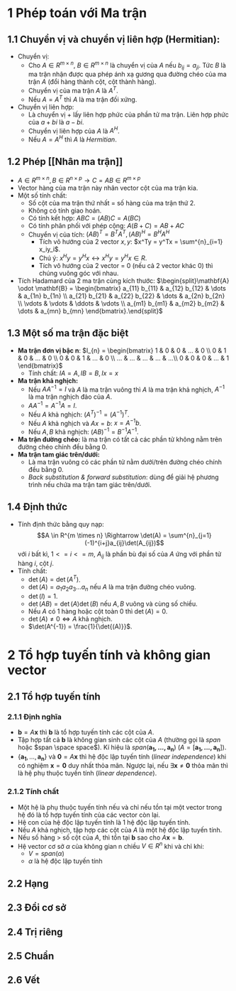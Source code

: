 
# 1 Phép toán với Ma trận 
## 1.1 Chuyển vị và chuyển vị liên hợp (Hermitian):
- Chuyển vị:
	- Cho $A \in R^{m \times n}$, $B \in R^{m \times n }$ là chuyển vị của $A$ nếu $b_{ij} = a_{ji}$. Tức $B$ là ma trận nhận được qua phép ánh xạ gương qua đường chéo của ma trận $A$ (đổi hàng thành cột, cột thành hàng).
	- Chuyển vị của ma trận $A$ là $A^T$. 
	- Nếu $A=A^T$ thì $A$ là ma trận đối xứng.
- Chuyển vị liên hợp:
	- Là chuyển vị + lấy liên hợp phức của phần tử ma trận. Liên hợp phức của $a + bi$ là $a-bi$.
	- Chuyển vị liên hợp của $A$ là $A^H$.
	-  Nếu $A=A^H$ thì $A$ là $Hermitian$.
## 1.2 Phép [[Nhân ma trận]]
- $A \in R^{m \times n}, B \in R^{n \times p} \rightarrow C=AB \in R^{m \times p}$
- Vector hàng của ma trận này nhân vector cột của ma trận kia.
- Một số tính chất:
	- Số cột của ma trận thứ nhất = số hàng của ma trận thứ 2.
	- Không có tính giao hoán.
	- Có tính kết hợp: $ABC=(AB)C=A(BC)$
	- Có tính phân phối với phép cộng: $A(B+C) = AB + AC$
	- Chuyển vị của tích: $(AB)^T = B^TA^T, (AB)^H=B^HA^H$
		- Tích vô hướng của 2 vector $x,y$: $x^Ty = y^Tx = \sum^{n}_{i=1} x_iy_i$.
		- Chú ý: $x^Hy = y^Hx \leftrightarrow x^Hy = y^Hx \in R$.
		- Tích vô hướng của 2 vector = 0 (nếu cả 2 vector khác 0) thì chúng vuông góc với nhau.
- Tích Hadamard của 2 ma trận cùng kích thước: $\begin{split}\mathbf{A} \odot \mathbf{B} = \begin{bmatrix} a_{11} b_{11} & a_{12} b_{12} & \dots & a_{1n} b_{1n} \\ a_{21} b_{21} & a_{22} b_{22} & \dots & a_{2n} b_{2n} \\ \vdots & \vdots & \ddots & \vdots \\ a_{m1} b_{m1} & a_{m2} b_{m2} & \dots & a_{mn} b_{mn} \end{bmatrix}.\end{split}$
## 1.3 Một số ma trận đặc biệt
- **Ma trận đơn vị bậc n**: $I_{n} = \begin{bmatrix} 1 & 0 & 0 & ... & 0 \\ 0 & 1 & 0 & ... & 0 \\  0 & 0 & 1 & ... & 0 \\  ... & ... & ... & ... & ...\\ 0 & 0 & 0 & ... & 1 \end{bmatrix}$
	- Tính chất: $IA = A, IB = B, Ix = x$
- **Ma trận khả nghịch:**
	- Nếu $AA^{-1} = I$ và $A$ là ma trận vuông thì $A$ là ma trận khả nghịch, $A^{-1}$ là ma trận nghịch đảo của $A$.
	- $AA^{-1} = A^{-1}A = I$.
	- Nếu $A$ khả nghịch: $(A^T)^{-1} = (A^{-1})^T$.
	- Nếu $A$ khả nghịch và $Ax = b$:  $x = A^{-1}b$.
	- Nếu $A, B$ khả nghịch: $(AB)^{-1} = B^{-1}A^{-1}$.
- **Ma trận đường chéo:** là ma trận có tất cả các phần tử không nằm trên đường chéo chính đều bằng 0.
- **Ma trận tam giác trên/dưới:**
	- Là ma trận vuông có các phần tử nằm dưới/trên đường chéo chính đều bằng 0.
	- *Back substitution & forward substitution*: dùng để giải hệ phương trình nếu chứa ma trận tam giác trên/dưới.
## 1.4 Định thức
- Tính định thức bằng quy nạp: $$A \in R^{m \times n} \Rightarrow \det(A) = \sum^{n}_{j=1}(-1)^{i+j}a_{ij}\det(A_{ij})$$với $i$ bất kì, $1<= i <= m$, $A_{ij}$ là phần bù đại số của $A$ ứng với phần tử hàng $i$, cột $j$.
- Tính chất:
	- $\det(A) = \det(A^T)$.
	- $\det(A) = a_1a_{2}a_{3}\dots a_{n}$ nếu $A$ là ma trận đường chéo vuông.
	- $\det(I) = 1$.
	- $\det(AB)=\det(A)\det(B)$ nếu $A, B$ vuông và cùng số chiều.
	- Nếu $A$ có 1 hàng hoặc cột toàn 0 thì $\det(A)=0$.
	- $\det(A) \neq 0 \Leftrightarrow A$ khả nghịch.
	- $\det(A^{-1}) = \frac{1}{\det{(A)}}$.
# 2 Tổ hợp tuyến tính và không gian vector
## 2.1 Tổ hợp tuyến tính
### 2.1.1 Định nghĩa
- $\boldsymbol{b} = A \boldsymbol{x}$  thì $\boldsymbol{b}$ là tổ hợp tuyến tính các cột của $A$.
- Tập hợp tất cả $\boldsymbol{b}$ là không gian sinh các cột của $A$ (thường gọi là $span$ hoặc $span \space space$). Kí hiệu là $span(\boldsymbol{a_{1},...,a_{n}})$ ($A = [\boldsymbol{a_{1},...,a_{n}}]$).
- $\{\boldsymbol{a_{1}},\dots,\boldsymbol{a_{n}}\}$ và $\boldsymbol{0} = A \boldsymbol{x}$ thì hệ độc lập tuyến tính (*linear independence*) khi có nghiệm $\boldsymbol{x} = \boldsymbol{0}$ duy nhất thỏa mãn. Ngược lại, nếu  $\exists  \boldsymbol{x} \neq \boldsymbol{0}$ thỏa mãn thì là hệ phụ thuộc tuyến tính (*linear dependence*).
### 2.1.2 Tính chất
- Một hệ là phụ thuộc tuyến tính nếu và chỉ nếu tồn tại một vector trong hệ đó là tổ hợp tuyến tính của các vector còn lại.
- Hệ con của hệ độc lập tuyến tính là 1 hệ độc lập tuyến tính.
- Nếu $A$ khả nghịch, tập hợp các cột của $A$ là một hệ độc lập tuyến tính.
- Nếu số hàng > số cột của $A$, thì tồn tại $\boldsymbol{b}$ sao cho $A\boldsymbol{x} = \boldsymbol{b}$.
- Hệ vector cơ sở $\alpha$ của không gian n chiều $V \in R^n$ khi và chỉ khi:
	- $V = span(\alpha)$
	- $\alpha$ là hệ độc lập tuyến tính
## 2.2 Hạng
## 2.3 Đổi cơ sở
## 2.4 Trị riêng
## 2.5 Chuẩn
## 2.6 Vết





